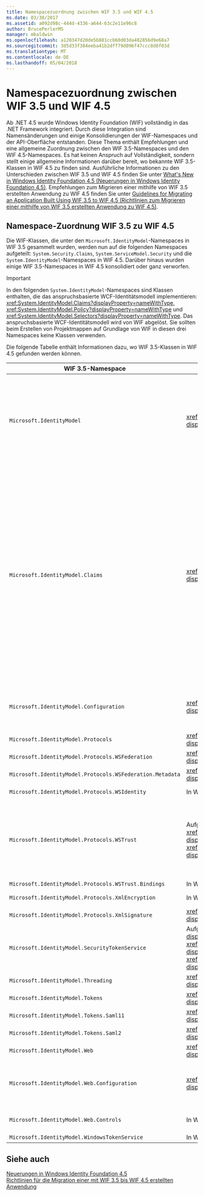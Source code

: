 ```yaml
---
title: Namespacezuordnung zwischen WIF 3.5 und WIF 4.5
ms.date: 03/30/2017
ms.assetid: a092d98c-444d-4336-a644-63c2e11e96c8
author: BrucePerlerMS
manager: mbaldwin
ms.openlocfilehash: a120347d20de5b881ccb60d03da482856d9e68a7
ms.sourcegitcommit: 3d5d33f384eeba41b2dff79d096f47ccc8d8f03d
ms.translationtype: MT
ms.contentlocale: de-DE
ms.lasthandoff: 05/04/2018
---
```

# <a name="namespace-mapping-between-wif-35-and-wif-45"></a>Namespacezuordnung zwischen WIF 3.5 und WIF 4.5
Ab .NET 4.5 wurde Windows Identity Foundation (WIF) vollständig in das .NET Framework integriert. Durch diese Integration sind Namensänderungen und einige Konsolidierungen der WIF-Namespaces und der API-Oberfläche entstanden. Diese Thema enthält Empfehlungen und eine allgemeine Zuordnung zwischen den WIF 3.5-Namespaces und den WIF 4.5-Namespaces. Es hat keinen Anspruch auf Vollständigkeit, sondern stellt einige allgemeine Informationen darüber bereit, wo bekannte WIF 3.5-Klassen in WIF 4.5 zu finden sind. Ausführliche Informationen zu den Unterschieden zwischen WIF 3.5 und WIF 4.5 finden Sie unter [What's New in Windows Identity Foundation 4.5 (Neuerungen in Windows Identity Foundation 4.5)](../../../docs/framework/security/whats-new-in-wif.md). Empfehlungen zum Migrieren einer mithilfe von WIF 3.5 erstellten Anwendung zu WIF 4.5 finden Sie unter [Guidelines for Migrating an Application Built Using WIF 3.5 to WIF 4.5 (Richtlinien zum Migrieren einer mithilfe von WIF 3.5 erstellten Anwendung zu WIF 4.5)](../../../docs/framework/security/guidelines-for-migrating-an-application-built-using-wif-3-5-to-wif-4-5.md).  
  
## <a name="wif-35-to-wif-45-namespace-map"></a>Namespace-Zuordnung WIF 3.5 zu WIF 4.5  
 Die WIF-Klassen, die unter den `Microsoft.IdentityModel`-Namespaces in WIF 3.5 gesammelt wurden, werden nun auf die folgenden Namespaces aufgeteilt: `System.Security.Claims`, `System.ServiceModel.Security` und die `System.IdentityModel`-Namespaces in WIF 4.5. Darüber hinaus wurden einige WIF 3.5-Namespaces in WIF 4.5 konsolidiert oder ganz verworfen.  
  
> [!IMPORTANT]
>  In den folgenden `System.IdentityModel`-Namespaces sind Klassen enthalten, die das anspruchsbasierte WCF-Identitätsmodell implementieren: <xref:System.IdentityModel.Claims?displayProperty=nameWithType>, <xref:System.IdentityModel.Policy?displayProperty=nameWithType> und <xref:System.IdentityModel.Selectors?displayProperty=nameWithType>. Das anspruchsbasierte WCF-Identitätsmodell wird von WIF abgelöst. Sie sollten beim Erstellen von Projektmappen auf Grundlage von WIF in diesen drei Namespaces keine Klassen verwenden.  
  
 Die folgende Tabelle enthält Informationen dazu, wo WIF 3.5-Klassen in WIF 4.5 gefunden werden können.  
  
|**WIF 3.5-Namespace**|**WIF 4.5-Namespace**|**Kommentare**|  
|-|-|-|  
|`Microsoft.IdentityModel`|<xref:System.IdentityModel?displayProperty=nameWithType>|– Die meisten Klassen, die Konstanten darstellen, werden nicht implementiert.<br />– Die Klassen, die zum Erstellen eines Sicherheitstokendiensts verwendet werden, wurden von `Microsoft.IdentityModel.SecurityTokenService` nach <xref:System.IdentityModel?displayProperty=nameWithType> verschoben.<br />– Die Klassen in `Microsoft.IdentityModel.Threading` wurden nach <xref:System.IdentityModel?displayProperty=nameWithType> verschoben.<br />– Die Klassen `ExceptionMapper` und `MruSecurityTokenCache` werden nicht implementiert.|  
|`Microsoft.IdentityModel.Claims`|<xref:System.Security.Claims?displayProperty=nameWithType>|– Die Schnittstellen `IClaimsPrincipal` und `IClaimsIdentity` werden in WIF 4.5 nicht implementiert. Stattdessen sind <xref:System.Security.Claims.ClaimsPrincipal?displayProperty=nameWithType> und <xref:System.Security.Claims.ClaimsIdentity?displayProperty=nameWithType> nun die Basisklassen, aus denen die meisten .NET-Prinzipal- und -Identitätsklassen abgeleitet werden. Daher werden keine speziellen Anspruchsprinzipal- und Identitätsklassen wie `Microsoft.IdentityModel.Claims.WindowsClaimsPrincipal` und `Microsoft.IdentityModel.Claims.WindowsClaimsIdentity` mehr in WIF 4.5 benötigt; verwenden Sie stattdessen <xref:System.Security.Principal.WindowsPrincipal?displayProperty=nameWithType> und <xref:System.Security.Principal.WindowsIdentity?displayProperty=nameWithType>. Dasselbe gilt auch für die anderen speziellen Anspruchsprinzipal- und Identitätsklassen, die in WIF 3.5 vorhanden waren.<br />– Die `Microsoft.IdentityModel.Claims.ClaimsCollection`-Klasse wird in WIF 4.5 nicht implementiert. Stattdessen werden Auflistungen von Ansprüchen als aufzählbare Auflistung des Typs <xref:System.Security.Claims.Claim?displayProperty=nameWithType> offen gelegt.<br />-   <xref:System.Security.Claims.ClaimsPrincipal?displayProperty=nameWithType> und <xref:System.Security.Claims.ClaimsIdentity?displayProperty=nameWithType> bieten Methoden, die LINQ jetzt vollständig unterstützen.|  
|`Microsoft.IdentityModel.Configuration`|<xref:System.IdentityModel.Configuration?displayProperty=nameWithType>|Einige Elemente und Klassen wurden einigen Änderungen unterzogen und einige wurden komplett aus WIF 4.5 entfernt. `Microsoft.IdentityModel.Configuraiton.ServiceConfiguration` ist jetzt z.B <xref:System.IdentityModel.Configuration.IdentityConfiguration?displayProperty=nameWithType>.|  
|`Microsoft.IdentityModel.Protocols`|<xref:System.IdentityModel.Services?displayProperty=nameWithType>|-|  
|`Microsoft.IdentityModel.Protocols.WSFederation`|<xref:System.IdentityModel.Services?displayProperty=nameWithType>|-|  
|`Microsoft.IdentityModel.Protocols.WSFederation.Metadata`|<xref:System.IdentityModel.Metadata?displayProperty=nameWithType>|-|  
|`Microsoft.IdentityModel.Protocols.WSIdentity`|In WIF 4.5 nicht implementiert.|In WIF 3.5 enthaltene Klassen zur Unterstützung von CardSpace, in WIF 4.5 nicht implementiert.|  
|`Microsoft.IdentityModel.Protocols.WSTrust`|Aufgeteilt auf die <xref:System.IdentityModel.Protocols.WSTrust?displayProperty=nameWithType>- und <xref:System.ServiceModel.Security?displayProperty=nameWithType>-Namespaces.|Klassen, die WS-Trust-Artefakte darstellen, sind im Namespace <xref:System.IdentityModel.Protocols.WSTrust?displayProperty=nameWithType>, z.B. die <xref:System.IdentityModel.Protocols.WSTrust.RequestSecurityToken>-Klasse. Klassen, die WCF-Dienstverträge, -Diensthosts und Kanäle darstellen, die einem WCF-Dienst ermöglichen, mithilfe des WS-Trust-Protokolls zu kommunizieren, sind im Namespace <xref:System.ServiceModel.Security?displayProperty=nameWithType>, z.B. die <xref:System.ServiceModel.Security.WSTrustServiceHost>-Klasse.|  
|`Microsoft.IdentityModel.Protocols.WSTrust.Bindings`|In WIF 4.5 nicht implementiert.|-|  
|`Microsoft.IdentityModel.Protocols.XmlEncryption`|In WIF 4.5 nicht implementiert.|Enthielt Klassen, die XML-Verschlüsselungskonstanten in WIF 3.5 darstellen. Diese Konstanten sind in WIF 4.5 nicht implementiert.|  
|`Microsoft.IdentityModel.Protocols.XmlSignature`|<xref:System.IdentityModel?displayProperty=nameWithType>|Die `EnvelopingSignature`-Klasse und Klassen, die Konstanten darstellen, werden nicht implementiert.|  
|`Microsoft.IdentityModel.SecurityTokenService`|Aufgeteilt auf die <xref:System.IdentityModel?displayProperty=nameWithType>-, <xref:System.IdentityModel.Protocols.WSTrust?displayProperty=nameWithType>- und <xref:System.IdentityModel.Tokens?displayProperty=nameWithType>-Namespaces.|-|  
|`Microsoft.IdentityModel.Threading`|<xref:System.IdentityModel?displayProperty=nameWithType>|-|  
|`Microsoft.IdentityModel.Tokens`|<xref:System.IdentityModel.Tokens?displayProperty=nameWithType>|-|  
|`Microsoft.IdentityModel.Tokens.Saml11`|<xref:System.IdentityModel.Tokens?displayProperty=nameWithType>|-|  
|`Microsoft.IdentityModel.Tokens.Saml2`|<xref:System.IdentityModel.Tokens?displayProperty=nameWithType>|-|  
|`Microsoft.IdentityModel.Web`|<xref:System.IdentityModel.Services?displayProperty=nameWithType>|-|  
|`Microsoft.IdentityModel.Web.Configuration`|<xref:System.IdentityModel.Services.Configuration?displayProperty=nameWithType>|Klassen, die die Konfiguration für passive (WS-Verbund-)Szenarios bereitstellen, wurden überwiegend in <xref:System.IdentityModel.Services.Configuration?displayProperty=nameWithType> verschoben; jedoch sind einige dieser Klassen in <xref:System.IdentityModel.Services?displayProperty=nameWithType>.|  
|`Microsoft.IdentityModel.Web.Controls`|In WIF 4.5 nicht implementiert.|Die Klassen in `Microsoft.IdentityModel.Web.Controls` haben das Steuerelement FederatedPassiveSignIn implementiert, das in WIF 4.5 nicht existiert.|  
|`Microsoft.IdentityModel.WindowsTokenService`|In WIF 4.5 nicht implementiert.|-|  
  
## <a name="see-also"></a>Siehe auch  
 [Neuerungen in Windows Identity Foundation 4.5](../../../docs/framework/security/whats-new-in-wif.md)  
 [Richtlinien für die Migration einer mit WIF 3.5 bis WIF 4.5 erstellten Anwendung](../../../docs/framework/security/guidelines-for-migrating-an-application-built-using-wif-3-5-to-wif-4-5.md)
